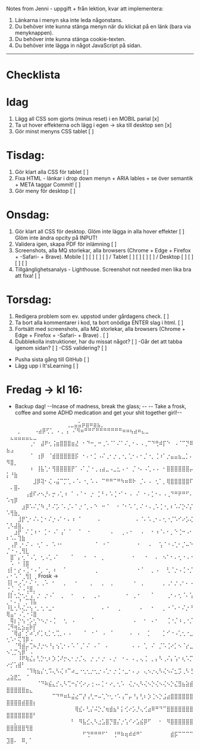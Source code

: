 
Notes from Jenni - uppgift + från lektion, kvar att implementera: 
1. Länkarna i menyn ska inte leda någonstans.
2. Du behöver inte kunna stänga menyn när du klickat på en länk (bara via menyknappen).
3. Du behöver inte kunna stänga cookie-texten.
4. Du behöver inte lägga in något JavaScript på sidan.

----------------------------------------------------------------------------------------------------------------------------------------------------------------------

# Checklista 

# Idag 
1. Lägg all CSS som gjorts (minus reset) i en MOBIL parial [x]
2. Ta ut hover effekterna och lägg i egen -> ska till desktop sen [x]
3. Gör minst menyns CSS tablet [ ]


# Tisdag: 
1. Gör klart alla CSS för tablet [ ]
2. Fixa HTML - länkar i drop down menyn + ARIA lables + se över semantik + META taggar  Commit! [ ]
3. Gör meny för desktop [ ]


# Onsdag: 
1. Gör klart all CSS för desktop. Glöm inte lägga in alla hover effekter [ ]
    Glöm inte ändra opcity på INPUT!
2. Validera igen, skapa PDF för inlämning  [ ]
3. Screenshots, alla MQ storlekar, alla browsers (Chrome + Edge + Firefox + -Safari- + Brave).  Mobile [ ]  [ ]  [ ]  [ ] /  Tablet [ ]  [ ]  [ ]  [ ] / Desktop [ ]  [ ]  [ ]  [ ]  
4. Tillgänglighetsanalys - Lighthouse. Screenshot not needed men lika bra att fixa!  [ ]


# Torsdag: 
1. Redigera problem som ev. uppstod under gårdagens check.  [ ]
2. Ta bort alla kommentarer i kod, ta bort onödiga ENTER slag i html.  [ ]
3. Fortsätt med screenshots, alla MQ storlekar, alla browsers (Chrome + Edge + Firefox + -Safari- + Brave) .  [ ]
4. Dubblekolla instruktioner, har du missat något?  [ ]
    -Går det att tabba igenom sidan?  [ ]
    -CSS validering?  [ ]

* Pusha sista gång till GitHub  [ ]
* Lägg upp i It'sLearning   [ ]


# Fredag -> kl 16:
* Backup dag!
 --Incase of madness, break the glass; --
-- Take a frosk, coffee and some ADHD medication and get your shit together girl!--


⠀⠀⠀⠀⠀⠀⠀⠀⠀⠀
                        ⠀⠀⠀        ⠀⠀⢀⣀⣤⣥⡶⣶⠶⣶⣦⡀⠀⠀⠀⠀⠀⠀⠀⠀⠀⠀⠀⠀⠀⠀⠀⠀⠀⠀⠀⠀⠀
                        ⠀⠀⠀⡀⠀⠀⠀  ⠠⣴⡿⢋⢁⠀⠄⡀⢠⠀⠌⠻⠶⠛⠛⠋⠛⠛⠛⠛⠛⠛⠛⠶⠶⢦⣴⠶⣄⣀   ⠀⣄⣤⣤⣤⣤⣄⣀⠀⠀⠀⠀⠀⠀⠀⠀⠀
                        ⠀⠀⠀⠀⠀⠀⢀⠂⠀⣼⠟⢂⢨⣶⣿⣿⣿⣶⣜⠀⠂⠙⠒⡀⠒⢀⠡⠈⠁⠌⠁⠌⡀⠂⠄⠠⢀⠉⠙⢛⠾⡏⠑⠀⠠⠈⠉⡙⠿⣦⣠⠀⠀⠀⠀
                        ⠀⠀⠀⠀⠀⠀⠈⠀⢰⡿⠀⠈⣾⣿⣿⣿⣿⣿⡯⠀⠂⠄⠂⡁⠠⠌⢀⠂⡐⢀⠐⡀⢁⠂⠄⠂⡈⠐⡀⢈⠰⠁⡐⣤⣤⣦⣀⡁⠄⠻⣿⡀⠀⠀⠀⠀⠀
                        ⠀⠀⠀⠀⠀⠀⠰⠀⢸⣧⢁⠂⢻⣿⣿⣿⣿⡟⠁⠠⠁⡈⠐⢀⢠⣴⣀⠠⣀⣂⠠⠐⠀⡈⠐⠄⠠⢁⠠⠠⠀⠂⣿⣿⣿⣿⣿⣿⡤⡅⠘⣷⠀⠀⠀⠀⠀
                        ⠀⠀⠀⠀⠀⠀⠀⣸⡿⢽⠂⢌⠠⣬⠉⡉⢁⠠⠈⠄⠐⡀⠡⠠⠀⠉⠛⠛⠉⠛⠳⠶⠿⠗⠀⡈⠄⠠⠀⢂⠁⡀⢿⣿⣿⣿⣿⣿⠏⠀⠄⣿⠄⠀⠀⠀⠀
                        ⠀⠀⠀⠀⠀⢠⣾⠏⠔⠢⡘⠄⡒⠠⢁⠰⠀⠁⠠⠈⠐⠀⡐⠀⡁⠃⠄⠡⢈⠐⠁⠂⠠⠀⠌⠀⠂⠄⡁⠂⠄⠠⢀⠙⠛⠟⠛⠋⠄⠡⢲⡿⠀⠀⠀⠀⠀
                        ⠀⠀⠀⠀⣰⡿⠡⠌⡈⠳⢀⠃⠌⡡⠈⠄⡈⠄⠁⡐⠈⡀⠄⠑⠀⠒⠈⠀⠀⠂⠈⠂⠡⠈⡀⠌⠐⠠⢀⠡⢈⠐⡀⠆⠡⠌⡑⠌⡌⠡⢻⣷⡀⠀⠀⠀⠀
                        ⠀⠀⠀⣸⡟⢁⠂⠌⠄⡁⠂⠌⡐⠠⠁⠂⠄⠰⠀⠁⠀⠀⠀⠀⠄⠀⠀⠀⠀⠀⠀⠀⠀⠀⠄⠈⠄⠡⢀⠂⠄⢂⠐⡈⠡⠊⠔⡡⢌⢁⠣⣼⣷⡀⠀⠀⠀
                        ⠀⠀⣰⡟⠀⠌⢈⠰⠐⠀⡁⠂⠠⠁⢠⠁⠈⠀⠀⠁⠀⠐⠀⠀⠀⠀⠀⠠⠀⠀⢀⠠⠐⠀⠀⠠⠀⠀⠂⠰⠈⠄⠂⡀⠑⢈⠒⠠⠂⠆⠡⠄⢹⣷⠀⠀⠀
                        ⠀⢠⡟⢀⠂⠌⠠⠀⢂⠁⠠⠀⠡⠐⠂⠀⠀⠀⠀⠀⠀⠀⠀⠈⠀⠐⠈⠀⠀⠀⠀⠀⠀⠀⠐⠀⠀⠠⠀⠀⢡⠈⠐⠠⢁⠂⡈⠤⠑⡈⠐⠠⢀⢻⣇⠀⠀
                        ⠀⣿⠁⡄⢂⠈⠠⢁⠀⢂⠠⢁⠠⠁⠀⠀⠀⠁⠀⠀⠐⠀⠀⠂⠀⡀⠀⠀⠀⠀⠀⠀⠀⠂⠀⠀⠐⠀⠀⠄⠀⠢⠁⠂⠄⢂⠐⠠⠐⠀⠡⠀⠂⢸⣿⠀⠀
                        ⢰⡇⠂⡔⠠⢈⠐⠠⠈⡀⠐⡀⠰⠀⠀⠁⠀⠀⠀⠀⠀⠀⠀⢀⠀⠀⠀⠀⠀⠀⠀⠀⠀⠀⠐⠈⠀⠀⡀⠠⠀⠀⢃⠈⡐⠠⢈⠐⡈⠄⠂⠡⠈⢀⢻⡇⢀
   Frosk ->             ⢸⡇⠒⡠⢁⠂⠌⠐⡀⢀⠡⠀⠂⠀⠀⡀⠀⠀⠂⠀⠀⠀⡀⠀⠀⡀⠀⢀⠀⠀⠀⠀⠀⠐⠀⢀⠀⠀⠀⠀⠀⡀⢀⠂⡐⢀⠂⠄⠠⠐⢈⠀⠌⠠⢘⣿⡀
                        ⢸⡇⢂⡑⢂⠌⢠⠁⡐⠀⡐⠠⠁⠀⢀⠀⠀⠂⠀⠀⡀⠀⠀⡀⠄⠀⠀⠀⠀⠀⠀⠐⠀⢀⠐⠀⠀⠀⠁⠀⠀⠀⢀⠂⠄⢂⠈⠄⢡⡀⠂⠄⡘⠀⡉⢹⣧
                        ⠸⣇⢂⠣⢌⡐⢢⠐⡀⢂⠐⣀⠂⠀⠀⠀⠀⠀⠀⠀⠀⠀⠀⠀⠀⠄⠐⠀⠀⢀⠀⠀⠀⠀⠀⠄⠀⠀⠂⠀⠀⡀⠐⠈⠄⠂⠌⡐⠘⢿⣤⠂⠠⢁⠐⠨⣿
                        ⠀⢿⡆⡑⢢⠐⡡⢂⠑⠢⡐⠠⢈⠀⠀⢂⠀⠠⠀⠀⠀⠀⠈⠀⠀⠀⠀⠀⠀⠀⠀⠀⠀⠠⠀⠀⠂⠀⠄⠂⠀⠀⢈⠐⡈⠰⢀⠐⡈⢈⠻⢶⣅⣢⣬⡷⡏
                        ⠀⠈⢿⣴⠁⡊⠴⢁⠎⡁⢆⡁⢂⢉⡀⠄⠠⠀⠀⠀⠈⠀⠐⠈⠀⠠⠀⠈⠀⠀⠀⠀⠠⠀⠠⠀⠀⡁⠀⠀⠀⡁⠊⠐⠠⢁⢂⠐⣀⢂⠡⠂⢍⢹⡿⠠⠀
                        ⠀⠀⠈⢻⣾⡤⢉⠦⡘⡐⠢⠘⡄⢢⢁⠂⠄⠡⠈⢀⠁⠌⠀⠄⠁⠀⠄⠀⠀⠀⠀⠀⠀⠄⠠⠀⢁⠀⠌⠀⡈⠡⢈⠔⡁⠢⠈⡔⣀⠢⢁⡉⢢⡿⠁⠠⠀
                        ⠀⠀⠀⠸⠟⢷⣌⡄⢃⡑⢂⠆⡱⢈⠜⡒⢄⠂⡐⡈⢄⠀⡐⢀⠂⡐⠀⠄⡐⠀⠐⠠⠀⠄⡀⢄⢈⠀⡀⡄⠣⢀⠌⡄⢡⠂⢆⠡⡉⠔⡊⢡⣾⠃⠀⠀⠀
                        ⠀⠀⠀⠀⠀⠈⠹⢷⣦⡌⢂⠩⢄⠣⢌⠰⠉⠴⣀⠐⢂⢂⡐⢂⡐⠠⢁⠂⡐⢈⠐⣀⠂⠄⡠⠀⢄⠢⡐⢄⠣⢌⠢⠌⣂⡩⢀⠣⢘⣠⣵⣟⣁⠀⠈⠀⠀
                        ⠀⠀⠀⠀⠀⠀⠀⠀⠈⠙⠷⣮⣄⡊⢄⠣⢉⠒⡌⢊⠔⡠⢐⠠⠄⡁⠂⠔⡀⢂⠡⠀⢌⡐⢄⠣⢌⠢⡑⢌⠢⢌⠢⡑⣌⣻⣦⣵⣾⣿⣿⣿⣿⣿⣶⣄⠀
                        ⠀⠀⠀⠀⠀⠀⠀⠀⠀⠀⠀⠀⠉⠙⠛⠶⠧⣬⣔⠉⡜⢠⢃⠒⠤⢁⠑⢂⠐⠡⢠⠉⡤⠘⡄⢃⠆⡱⢈⠢⡑⣨⣴⣿⣿⣿⣿⣿⣿⣿⣿⣿⣿⣾⣿⣿⡆
                        ⠀⠀⠀⠀⠀⠀⠀⠀⠀⠀⠀⠀⠀⠀⠀⠀⠀⠀⢿⣎⠄⢃⡌⠬⡑⡈⢶⣾⣦⠃⡅⢊⠔⡡⡘⢄⢊⣴⠿⠛⠙⠉⣿⣿⣿⣿⣿⣿⣿⣿⣿⣿⣿⣿⣿⣿⠃
                        ⠀⠀⡀⠀⠀⠀⠀⠀⠀⠀⠀⠀⠀⠀⠀⠀⠀⠃⠀⠻⣧⣊⢄⠣⣐⣡⣿⡙⣿⡌⡐⢡⠊⠔⣡⣮⡿⠋⠀⠀⠂⠀⠻⣿⣿⣿⣿⣿⣿⣿⣿⣿⣿⣿⢻⣿⠀
                        ⠀⠀⠀⠀⠀⠀⠀⠀⠀⠀⠀⠀⠀⠀⠀⠀⠀⠀⠀⠀⠋⢙⠛⠛⠛⠋⠁⠀⢘⠛⠷⢶⠾⠾⠛⠁⠀⠀⠀⠀⠀⠀⠀⣾⡯⠉⠉⠉⠉⣹⣿⠄⠀⠿⡀⠁⠀